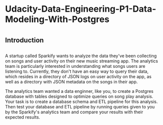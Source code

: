 # Udacity-Data-Engineering-P1-Data-Modeling-With-Postgres <h1>
## Introduction <h2>

A startup called Sparkify wants to analyze the data they've been collecting on songs and user activity on their new music streaming app. The analytics team is particularly interested in understanding what songs users are listening to. Currently, they don't have an easy way to query their data, which resides in a directory of JSON logs on user activity on the app, as well as a directory with JSON metadata on the songs in their app.

The analytics team wanted a data enginner, like you, to create a Postgres database with tables designed to optimize queries on song play analysis. Your task is to create a database schema and ETL pipeline for this analysis. Then test your database and ETL pipeline by running queries given to you by the Sparkify's analytics team and compare your results with their expected results.

